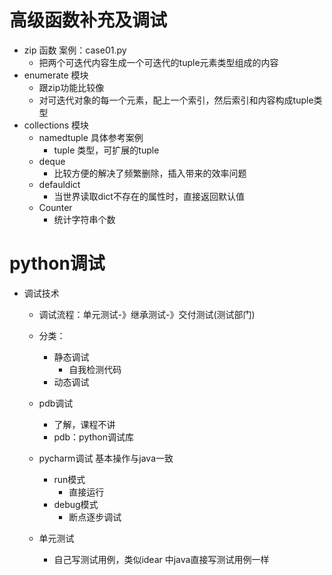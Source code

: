 # 高级函数补充及调试
* zip 函数 案例：case01.py
    * 把两个可迭代内容生成一个可迭代的tuple元素类型组成的内容
* enumerate 模块
    * 跟zip功能比较像
    * 对可迭代对象的每一个元素，配上一个索引，然后索引和内容构成tuple类型
* collections 模块 
    * namedtuple 具体参考案例
        * tuple 类型，可扩展的tuple 
    * deque
        * 比较方便的解决了频繁删除，插入带来的效率问题
    * defauldict
        * 当世界读取dict不存在的属性时，直接返回默认值
    * Counter
        * 统计字符串个数
 
# python调试
* 调试技术
    * 调试流程：单元测试-》继承测试-》交付测试(测试部门)
    * 分类：
        * 静态调试
            * 自我检测代码
        * 动态调试
    * pdb调试
        * 了解，课程不讲
        * pdb：python调试库
    * pycharm调试 基本操作与java一致
        * run模式
            * 直接运行
        * debug模式
            * 断点逐步调试
        
    * 单元测试
        * 自己写测试用例，类似idear 中java直接写测试用例一样 
    